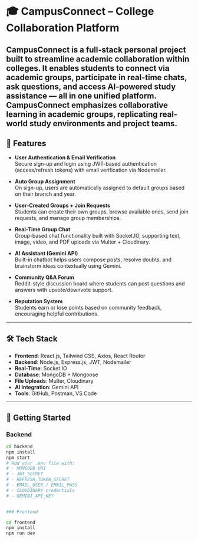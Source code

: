 # 🎓 CampusConnect – College Collaboration Platform

CampusConnect is a full-stack **personal project** built to streamline academic collaboration within colleges. It enables students to connect via academic groups, participate in real-time chats, ask questions, and access AI-powered study assistance — all in one unified platform.
CampusConnect emphasizes collaborative learning in academic groups, replicating real-world study environments and project teams.
---

## 🚀 Features

- **User Authentication & Email Verification**  
  Secure sign-up and login using JWT-based authentication (access/refresh tokens) with email verification via Nodemailer.

- **Auto Group Assignment**  
  On sign-up, users are automatically assigned to default groups based on their branch and year.

- **User-Created Groups + Join Requests**  
  Students can create their own groups, browse available ones, send join requests, and manage group memberships.

- **Real-Time Group Chat**  
  Group-based chat functionality built with Socket.IO, supporting text, image, video, and PDF uploads via Multer + Cloudinary.

- **AI Assistant (Gemini API)**  
  Built-in chatbot helps users compose posts, resolve doubts, and brainstorm ideas contextually using Gemini.

- **Community Q&A Forum**  
  Reddit-style discussion board where students can post questions and answers with upvote/downvote support.

- **Reputation System**  
  Students earn or lose points based on community feedback, encouraging helpful contributions.

---

## 🛠️ Tech Stack

- **Frontend**: React.js, Tailwind CSS, Axios, React Router  
- **Backend**: Node.js, Express.js, JWT, Nodemailer  
- **Real-Time**: Socket.IO  
- **Database**: MongoDB + Mongoose  
- **File Uploads**: Multer, Cloudinary  
- **AI Integration**: Gemini API  
- **Tools**: GitHub, Postman, VS Code

---

## 🔧 Getting Started

### Backend

```bash
cd backend
npm install
npm start
# Add your .env file with:
# - MONGODB_URI
# - JWT_SECRET
# - REFRESH_TOKEN_SECRET
# - EMAIL_USER / EMAIL_PASS
# - CLOUDINARY credentials
# - GEMINI_API_KEY


### Frontend

cd frontend
npm install
npm run dev
